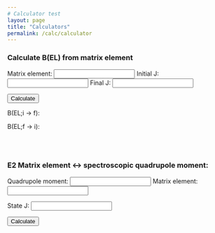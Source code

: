 ```yaml
---
# Calculator test
layout: page
title: "Calculators"
permalink: /calc/calculator
---
```


### Calculate B(EL) from matrix element

Matrix element:  <input id="ME" type="number">
Initial J: <input id="InitJ" type="number">
Final J: <input id="FinaJ" type="number">


<button type="button" onclick="CalcBEL()">
  Calculate</button>

B(EL;i &#8594; f): 
<p style="display:inline" id="BELif"></p>  

B(EL;f &#8594; i):  
<p style="display:inline" id="BELfi"></p>

<BR>
<BR>

### E2 Matrix element &#8596; spectroscopic quadrupole moment:

Quadrupole moment: <input id="Q" type="number">
Matrix element: <input id="E2" type="number">

State J: <input id="J" type="number">

<button type="button" onclick="CalcMEQMom()">
  Calculate</button>


<script>
  function CalcBEL(){
    var ME = document.getElementById("ME").value;
    var initJ = document.getElementById("InitJ").value;
    var finaJ = document.getElementById("FinaJ").value;
    var BELif = Math.pow(ME,2)/(2*initJ+1);
    var BELfi = Math.pow(ME,2)/(2*finaJ+1);
    var BELifstring = BELif.toFixed(5).toString();
    var BELfistring = BELfi.toFixed(5).toString();
    document.getElementById("BELif").innerHTML=BELifstring;
    document.getElementById("BELfi").innerHTML=BELfistring;
    document.getElementById("Test").innerHTML=finaJ;
  }
  function CalcMEQMom(){
    var ME = document.getElementById("E2").value;
    var Q = document.getElementById("Q").value;
    var J = document.getElementById("J").value;
    var qMom = 0;
    var E2 = 0;
    if(ME!=0){
      qMom = ME * Math.sqrt(((J * (2 * J -1))/((2*J+1)*(2*J+3)*(J+1))) * (16*Math.pi()/5.))
      E2 = ME
    }
    if(Q!=0){
      E2 = Q / Math.sqrt(((J * (2 * J -1))/((2*J+1)*(2*J+3)*(J+1))) * (16*Math.pi()/5.))
      qMoM = Q
    }
    document.getElementById("E2").value=E2.toFixed(5);
    document.getElementById("Q").value=qMom.toFixed(5);
  
  }
</script>
